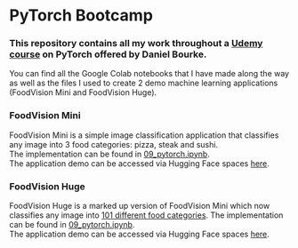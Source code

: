 # PyTorch Bootcamp

### This repository contains all my work throughout a [Udemy course](https://www.udemy.com/course/pytorch-for-deep-learning/?kw=pytorch&src=sac) on PyTorch offered by Daniel Bourke. 

You can find all the Google Colab notebooks that I have made along the way as well as the files I used to create 2 demo machine learning applications (FoodVision Mini and FoodVision Huge).

### FoodVision Mini
FoodVision Mini is a simple image classification application that classifies any image into 3 food categories: pizza, steak and sushi.\
The implementation can be found in [09_pytorch.ipynb](https://github.com/purplelord2003/PyTorch-Bootcamp/raw/main/Jupyter%20Notebooks/09_pytorch.ipynb).\
The application demo can be accessed via Hugging Face spaces [here](https://huggingface.co/spaces/purplelord2003/foodvision_mini).

### FoodVision Huge
FoodVision Huge is a marked up version of FoodVision Mini which now classifies any image into [101 different food categories](https://github.com/purplelord2003/PyTorch-Bootcamp/raw/main/class_names.txt).
The implementation can be found in [09_pytorch.ipynb](https://github.com/purplelord2003/PyTorch-Bootcamp/raw/main/Jupyter%20Notebooks/09_pytorch.ipynb).\
The application demo can be accessed via Hugging Face spaces [here](https://huggingface.co/spaces/purplelord2003/foodvision_big).
